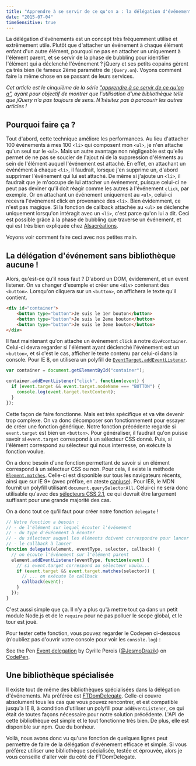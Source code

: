 ```yaml
---
title: "Apprendre à se servir de ce qu'on a : la délégation d'événements"
date: "2015-07-04"
timeSensitive: true
---
```


La délégation d'événements est un concept très fréquemment utilisé et
extrêmement utile. Plutôt que d'attacher un événement à chaque élément enfant
d'un autre élément, pourquoi ne pas en attacher un uniquement à l'élément
parent, et se servir de la phase de bubbling pour identifier l'élément qui a
déclenché l'événement ? jQuery et ses petits copains gèrent ça très bien (le
fameux 2ème paramètre de `jQuery.on`). Voyons comment faire la même chose en se
passant de leurs services.

<span class="more"></span>

_Cet article est le cinquième de la série ["apprendre à se servir de ce qu'on
a"](/articles/apprendre-a-se-servir-de-ce-quon-a), ayant pour objectif de
montrer que l'utilisation d'une bibliothèque telle que jQuery n'a pas toujours
de sens. N'hésitez pas à parcourir les autres articles !_

## Pourquoi faire ça ?

Tout d'abord, cette technique améliore les performances. Au lieu d'attacher 100
événements à mes 100 `<li>` qui composent mon `<ul>`, je n'en attache qu'un
seul sur le `<ul>`. Mais un autre avantage non négligeable est qu'elle permet
de ne pas se soucier de l'ajout ni de la suppression d'éléments au sein de
l'élément auquel l'événement est attaché. En effet, en attachant un événément à
chaque `<li>`, il faudrait, lorsque j'en supprime un, d'abord supprimer
l'événement qui lui est attaché. De même si j'ajoute un `<li>`, il faudrait que
je m'occupe de lui attacher un événement, puisque celui-ci ne peut pas deviner
qu'il doit réagir comme les autres à l'événement `click`, par exemple. Or en
attachant un événement uniquement au `<ul>`, celui-ci recevra l'événement click
en provenance des `<li>`. Bien évidemment, ce n'est pas magique. Si la fonction
de callback attachée au `<ul>` se déclenche uniquement lorsqu'on intéragit avec
un `<li>`, c'est parce qu'on lui a dit. Ceci est possible grâce à la phase de
bubbling que traverse un événement, et qui est très bien expliquée chez
[Alsacréations](http://www.alsacreations.com/article/lire/578-La-gestion-des-evenements-en-JavaScript.html).

Voyons voir comment faire ceci avec nos petites main.

## La délégation d'événement sans bibliothèque aucune !

Alors, qu'est-ce qu'il nous faut ? D'abord un DOM, évidemment, et un event
listener. On va changer d'exemple et créer une `<div>` contenant des
`<button>`. Lorsqu'on cliquera sur un `<button>`, on affichera le texte qu'il
contient.

```html
<div id="container">
    <button type="button">Je suis le 1er bouton</button>
    <button type="button">Je suis le 2eme bouton</button>
    <button type="button">Je suis le 3eme bouton</button>
</div>
```

Il faut maintenant qu'on attache un événement `click` à notre `div#container`.
Celui-ci devra regarder si l'élément ayant déclenché l'événement est un
`<button>`, et si c'est le cas, afficher le texte contenu par celui-ci dans la
console. Pour IE 8, on utilisera un polyfill de
[`EventTarget.addEventListener`](https://developer.mozilla.org/en-US/docs/Web/API/EventTarget/addEventListener?redirectlocale=en-US&redirectslug=DOM%2FEventTarget.addEventListener).

```javascript
var container = document.getElementById("container");

container.addEventListener("click", function(event) {
  if (event.target && event.target.nodeName === "BUTTON") {
    console.log(event.target.textContent);
  }
});
```

Cette façon de faire fonctionne. Mais est très spécifique et va vite devenir
trop complexe. On va donc décomposer son fonctionnement pour essayer de créer
une fonction générique. Notre fonction précédente regarde si `event.target` est
bien un `<button>`. Pour généraliser, il faudrait qu'on puisse savoir si
`event.target` correspond à un sélecteur CSS donné. Puis, si l'élément
correspond au sélecteur qui nous interresse, on exécute la fonction voulue.

On a donc besoin d'une fonction permettant de savoir si un élément correspond à
un sélecteur CSS ou non. Pour cela, il existe la méthode
[`Element.matches`](https://developer.mozilla.org/en-US/docs/Web/API/Element/matches).
Celle-ci est disponible sur tous les navigateurs récents, ainsi que sur IE 9+
(avec préfixe, en ateste [caniuse](http://caniuse.com/#feat=matchesselector)).
Pour IE8, le MDN fournit un polyfill utilisant `document.querySelectorAll`.
Celui-ci ne sera donc utilisable qu'avec des [sélecteurs CSS
2.1](http://www.w3.org/TR/CSS2/selector.html), ce qui devrait être largement
suffisant pour une grande majorité des cas.

On a donc tout ce qu'il faut pour créer notre fonction `delegate` !

```javascript
// Notre fonction a besoin :
// - de l'élément sur lequel écouter l'événement
// - du type d'événement à écouter
// - du sélecteur auquel les éléments doivent correspondre pour lancer le callback
// - le callback à lancer
function delegate(element, eventType, selector, callback) {
  // on écoute l'événement sur l'élément parent
  element.addEventListener(eventType, function(event) {
    // si event.target correspond au sélecteur voulu...
    if (event.target && event.target.matches(selector)) {
      // ... on exécute le callback
      callback(event);
    }
  });
}
```

C'est aussi simple que ça. Il n'y a plus qu'à mettre tout ça dans un petit
module Node.js et de le `require` pour ne pas polluer le scope global, et le
tour est joué.

Pour tester cette fonction, vous pouvez regarder le Codepen ci-dessous
(n'oubliez pas d'ouvrir votre console pour voir les `console.log`) :

<p data-height="268" data-theme-id="15557" data-slug-hash="GJQVYO" data-default-tab="result" data-user="JesmoDrazik" class='codepen'>See the Pen <a href='http://codepen.io/JesmoDrazik/pen/GJQVYO/'>Event delegation</a> by Cyrille Perois (<a href='http://codepen.io/JesmoDrazik'>@JesmoDrazik</a>) on <a href='http://codepen.io'>CodePen</a>.</p>
<script async src="//assets.codepen.io/assets/embed/ei.js"></script>

## Une bibliothèque spécialisée

Il existe tout de même des bibliothèques spécialisées dans la délégation
d'événements. Ma préférée est
[FTDomDelegate](https://github.com/ftlabs/ftdomdelegate/blob/master/lib/delegate.js).
Celle-ci couvre absolument tous les cas que vous pouvez rencontrer, et est
compatible jusqu'à IE 8, à condition d'utiliser un polyfill pour
`addEventListener`, ce qui était de toutes façons nécessaire pour notre
solution précédente. L'API de cette bibliothèque est simple et le tout
fonctionne très bien. De plus, elle est disponible sur npm. Que du bonheur.

Voilà, nous avons donc vu qu'une fonction de quelques lignes peut permettre de
faire de la délégation d'événement efficace et simple. Si vous préférez
utiliser une bibliothèque spécialisée, testée et éprouvée, alors je vous
conseille d'aller voir du côté de FTDomDelegate.
